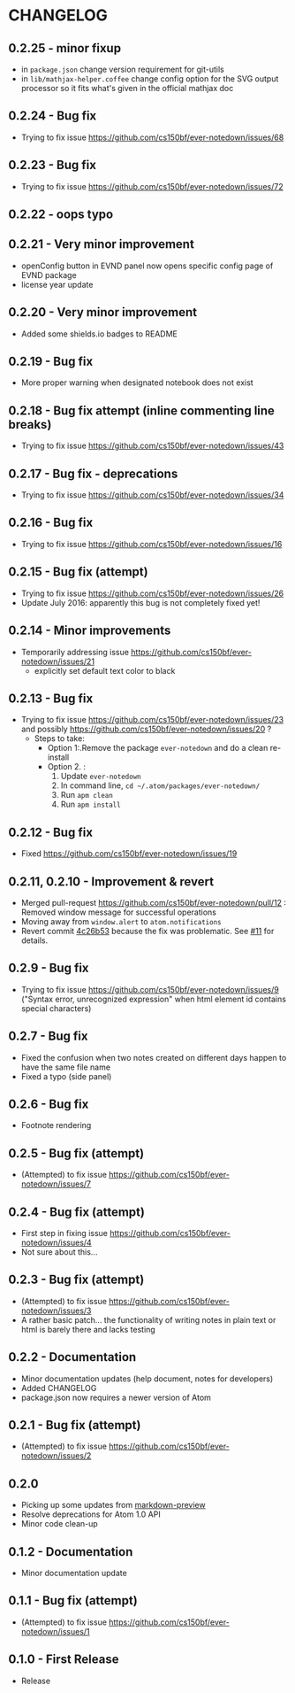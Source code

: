 # CHANGELOG


## 0.2.25 - minor fixup
- in `package.json` change version requirement for git-utils
- in `lib/mathjax-helper.coffee` change config option for the SVG output processor so it fits what's given in the official mathjax doc

## 0.2.24 - Bug fix
- Trying to fix issue https://github.com/cs150bf/ever-notedown/issues/68

## 0.2.23 - Bug fix 
- Trying to fix issue https://github.com/cs150bf/ever-notedown/issues/72

## 0.2.22 - oops typo

## 0.2.21 - Very minor improvement
- openConfig button in EVND panel now opens specific config page of EVND package
- license year update

## 0.2.20 - Very minor improvement
- Added some shields.io badges to README

## 0.2.19 - Bug fix
- More proper warning when designated notebook does not exist

## 0.2.18 - Bug fix attempt (inline commenting line breaks)
- Trying to fix issue https://github.com/cs150bf/ever-notedown/issues/43

## 0.2.17 - Bug fix - deprecations
- Trying to fix issue https://github.com/cs150bf/ever-notedown/issues/34

## 0.2.16 - Bug fix
- Trying to fix issue https://github.com/cs150bf/ever-notedown/issues/16

## 0.2.15 - Bug fix (attempt)
- Trying to fix issue https://github.com/cs150bf/ever-notedown/issues/26   
- Update July 2016: apparently this bug is not completely fixed yet!

## 0.2.14 - Minor improvements
- Temporarily addressing issue https://github.com/cs150bf/ever-notedown/issues/21
    - explicitly set default text color to black

## 0.2.13 - Bug fix
- Trying to fix issue https://github.com/cs150bf/ever-notedown/issues/23 and possibly https://github.com/cs150bf/ever-notedown/issues/20 ?
    - Steps to take:
        - Option 1:.Remove the package `ever-notedown` and do a clean re-install
        - Option 2. :
            1. Update `ever-notedown`
            2. In command line, `cd ~/.atom/packages/ever-notedown/`
            3. Run `apm clean`
            4. Run `apm install`

## 0.2.12 - Bug fix
- Fixed https://github.com/cs150bf/ever-notedown/issues/19

## 0.2.11, 0.2.10 - Improvement & revert
- Merged pull-request https://github.com/cs150bf/ever-notedown/pull/12 : Removed window message for successful operations
- Moving away from `window.alert` to `atom.notifications`
- Revert commit [4c26b53](https://github.com/cs150bf/ever-notedown/commit/4c26b530d96b) because the fix was problematic. See [#11](https://github.com/cs150bf/ever-notedown/issues/11) for details.

## 0.2.9 - Bug fix
- Trying to fix issue https://github.com/cs150bf/ever-notedown/issues/9 ("Syntax error, unrecognized expression" when html element id contains
special characters)

## 0.2.7 - Bug fix
- Fixed the confusion when two notes created on different days happen to have the same file name
- Fixed a typo (side panel)

## 0.2.6 - Bug fix
- Footnote rendering

## 0.2.5 - Bug fix (attempt)
- (Attempted) to fix issue https://github.com/cs150bf/ever-notedown/issues/7

## 0.2.4 - Bug fix (attempt)
- First step in fixing issue https://github.com/cs150bf/ever-notedown/issues/4
- Not sure about this...

## 0.2.3 - Bug fix (attempt)
- (Attempted) to fix issue https://github.com/cs150bf/ever-notedown/issues/3
- A rather basic patch... the functionality of writing notes in plain text or html is barely there and lacks testing

## 0.2.2 - Documentation
- Minor documentation updates (help document, notes for developers)
- Added CHANGELOG
- package.json now requires a newer version of Atom

## 0.2.1 - Bug fix (attempt)
- (Attempted) to fix issue https://github.com/cs150bf/ever-notedown/issues/2

## 0.2.0
- Picking up some updates from [markdown-preview](https://github.com/atom/markdown-preview)
- Resolve deprecations for Atom 1.0 API
- Minor code clean-up

## 0.1.2 - Documentation
- Minor documentation update

## 0.1.1 - Bug fix (attempt)
- (Attempted) to fix issue https://github.com/cs150bf/ever-notedown/issues/1

## 0.1.0 - First Release
- Release
